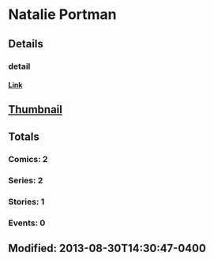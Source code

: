 # Natalie  Portman 
## Details
### detail
#### [Link](http://marvel.com/comics/creators/10052/natalie_portman?utm_campaign=apiRef&utm_source=225578a89fc76f3d20fbffda5d17a88d)
## [Thumbnail](http://i.annihil.us/u/prod/marvel/i/mg/6/40/5220e4c59d6e1.jpg)
## Totals
### Comics: 2
### Series: 2
### Stories: 1
### Events: 0
## Modified: 2013-08-30T14:30:47-0400